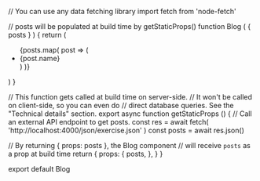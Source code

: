 // You can use any data fetching library
import fetch from 'node-fetch'

// posts will be populated at build time by getStaticProps()
function Blog ( { posts } ) {
  return (
    <ul>
      {posts.map( post => (
        <li key={post.id}>{post.name}</li>
      ) )}
    </ul>
  )
}

// This function gets called at build time on server-side.
// It won't be called on client-side, so you can even do
// direct database queries. See the "Technical details" section.
export async function getStaticProps () {
  // Call an external API endpoint to get posts.
  const res = await fetch( 'http://localhost:4000/json/exercise.json' )
  const posts = await res.json()

  // By returning { props: posts }, the Blog component
  // will receive `posts` as a prop at build time
  return {
    props: {
      posts,
    },
  }
}

export default Blog